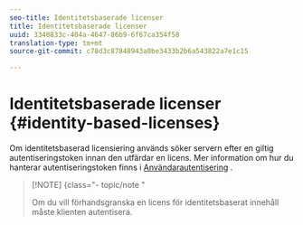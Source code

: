 ```yaml
---
seo-title: Identitetsbaserade licenser
title: Identitetsbaserade licenser
uuid: 3340833c-404a-4647-86b9-6f67ca354f58
translation-type: tm+mt
source-git-commit: c78d3c87848943a0be3433b2b6a543822a7e1c15

---
```



# Identitetsbaserade licenser {#identity-based-licenses}

Om identitetsbaserad licensiering används söker servern efter en giltig autentiseringstoken innan den utfärdar en licens. Mer information om hur du hanterar autentiseringstoken finns i [Användarautentisering](../../../aaxs-protecting-content/content-introduction/content-usage-rules/content-authentication/content-user-authentication.md) .

>[!NOTE] {class=&quot;- topic/note &quot;
>
>Om du vill förhandsgranska en licens för identitetsbaserat innehåll måste klienten autentisera.

